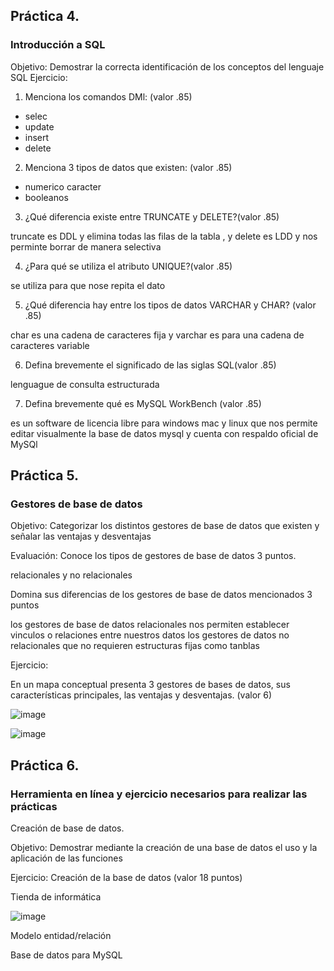 ## Práctica 4.
### Introducción a SQL
Objetivo: Demostrar la correcta identificación de los conceptos del lenguaje SQL
Ejercicio:

1. Menciona los comandos DMl: (valor .85)
* selec
* update
* insert
* delete

2. Menciona 3 tipos de datos que existen: (valor .85)
* numerico
  caracter 
* booleanos



3. ¿Qué diferencia existe entre TRUNCATE y DELETE?(valor .85)

truncate es DDL y elimina todas las filas de la tabla , y delete es LDD y nos perminte borrar de manera selectiva 

4. ¿Para qué se utiliza el atributo UNIQUE?(valor .85)

se utiliza para que nose repita el dato

5. ¿Qué diferencia hay entre los tipos de datos VARCHAR y CHAR? (valor .85)

char es una cadena de caracteres fija y varchar es para una cadena de caracteres variable 


6. Defina brevemente el significado de las siglas SQL(valor .85)

lenguague de consulta estructurada 


7. Defina brevemente qué es MySQL WorkBench (valor .85)

es un software de licencia libre para windows mac y linux que nos permite editar visualmente la base de datos mysql y cuenta con respaldo oficial de MySQl


## Práctica 5.
### Gestores de base de datos

Objetivo: Categorizar los distintos gestores de base de datos que existen y señalar las
ventajas y desventajas

Evaluación: Conoce los tipos de gestores de base de datos 3 puntos.

relacionales y no relacionales 

Domina sus diferencias de los gestores de base de datos mencionados 3 puntos

los gestores de base de datos  relacionales nos permiten establecer vinculos o relaciones entre nuestros datos
los gestores de datos no relacionales que no requieren estructuras fijas como tanblas 


Ejercicio:

En un mapa conceptual presenta 3 gestores de bases de datos, sus características
principales, las ventajas y desventajas. (valor 6)

![image](https://user-images.githubusercontent.com/91554777/170415427-e2b7321b-a97f-43b0-ac24-6e506c307e6b.png)



![image](https://user-images.githubusercontent.com/103066682/170519013-c96b2bb5-b957-4f4c-946d-293c9bae2e14.png)


## Práctica 6.
### Herramienta en línea y ejercicio necesarios para realizar las prácticas

Creación de base de datos.

Objetivo: Demostrar mediante la creación de una base de datos el uso y la aplicación de
las funciones

Ejercicio: Creación de la base de datos (valor 18 puntos)

Tienda de informática

![image](https://user-images.githubusercontent.com/91554777/170415101-717bca19-3644-46a9-8a57-8d5940c5d283.png)




Modelo entidad/relación




Base de datos para MySQL
